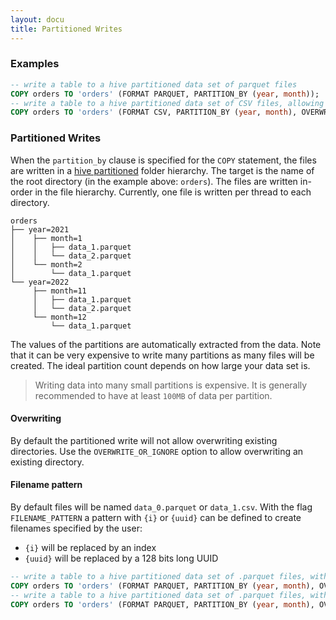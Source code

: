 ```yaml
---
layout: docu
title: Partitioned Writes
---
```


### Examples

```sql
-- write a table to a hive partitioned data set of parquet files
COPY orders TO 'orders' (FORMAT PARQUET, PARTITION_BY (year, month));
-- write a table to a hive partitioned data set of CSV files, allowing overwrites
COPY orders TO 'orders' (FORMAT CSV, PARTITION_BY (year, month), OVERWRITE_OR_IGNORE 1);
```

### Partitioned Writes
When the `partition_by` clause is specified for the `COPY` statement, the files are written in a [hive partitioned](hive_partitioning) folder hierarchy. The target is the name of the root directory (in the example above: `orders`). The files are written in-order in the file hierarchy. Currently, one file is written per thread to each directory.

```
orders
├── year=2021
│    ├── month=1
│    │   ├── data_1.parquet
│    │   └── data_2.parquet
│    └── month=2
│        └── data_1.parquet
└── year=2022
     ├── month=11
     │   ├── data_1.parquet
     │   └── data_2.parquet
     └── month=12
         └── data_1.parquet
```

The values of the partitions are automatically extracted from the data. Note that it can be very expensive to write many partitions as many files will be created. The ideal partition count depends on how large your data set is.

> Writing data into many small partitions is expensive. It is generally recommended to have at least  `100MB` of data per partition. 


#### Overwriting

By default the partitioned write will not allow overwriting existing directories. Use the `OVERWRITE_OR_IGNORE` option to allow overwriting an existing directory.

#### Filename pattern

By default files will be named `data_0.parquet` or `data_1.csv`. With the flag `FILENAME_PATTERN` a pattern with `{i}` or `{uuid}` can be defined to create filenames specified by the user:
* `{i}` will be replaced by an index
* `{uuid}` will be replaced by a 128 bits long UUID

```sql
-- write a table to a hive partitioned data set of .parquet files, with unique filenames
COPY orders TO 'orders' (FORMAT PARQUET, PARTITION_BY (year, month), OVERWRITE_OR_IGNORE, FILENAME_PATTERN "orders_{i}");
-- write a table to a hive partitioned data set of .parquet files, with unique filenames
COPY orders TO 'orders' (FORMAT PARQUET, PARTITION_BY (year, month), OVERWRITE_OR_IGNORE, FILENAME_PATTERN "file_{uuid}");
```
